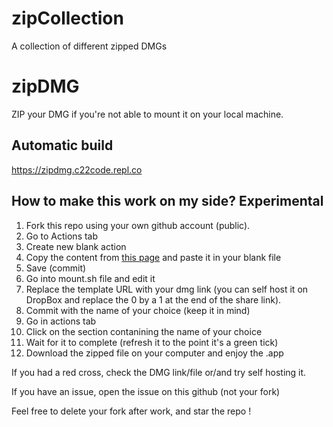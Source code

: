 # zipCollection
A collection of different zipped DMGs

# zipDMG
ZIP your DMG if you're not able to mount it on your local machine.

## Automatic build
https://zipdmg.c22code.repl.co

## How to make this work on my side? Experimental
1. Fork this repo using your own github account (public).
2. Go to Actions tab
3. Create new blank action
4. Copy the content from [this page](https://raw.githubusercontent.com/c22dev/zipDMG/main/.github/workflows/blank.yml) and paste it in your blank file
5. Save (commit)
6. Go into mount.sh file and edit it
7. Replace the template URL with your dmg link (you can self host it on DropBox and replace the 0 by a 1 at the end of the share link).
8. Commit with the name of your choice (keep it in mind)
9. Go in actions tab
10. Click on the section contanining the name of your choice
11. Wait for it to complete (refresh it to the point it's a green tick)
12. Download the zipped file on your computer and enjoy the .app

If you had a red cross, check the DMG link/file or/and try self hosting it.

If you have an issue, open the issue on this github (not your fork)

Feel free to delete your fork after work, and star the repo !
